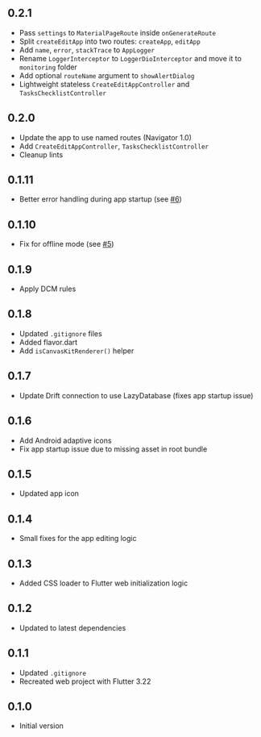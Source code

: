 ## 0.2.1

- Pass `settings` to `MaterialPageRoute` inside `onGenerateRoute`
- Split `createEditApp` into two routes: `createApp`, `editApp`
- Add `name`, `error`, `stackTrace` to `AppLogger`
- Rename `LoggerInterceptor` to `LoggerDioInterceptor` and move it to `monitoring` folder
- Add optional `routeName` argument to `showAlertDialog`
- Lightweight stateless `CreateEditAppController` and `TasksChecklistController`

## 0.2.0

- Update the app to use named routes (Navigator 1.0)
- Add `CreateEditAppController`, `TasksChecklistController`
- Cleanup lints

## 0.1.11

- Better error handling during app startup (see [#6](https://github.com/bizz84/flutter_ship_app/pull/6))

## 0.1.10

- Fix for offline mode (see [#5](https://github.com/bizz84/flutter_ship_app/pull/5))

## 0.1.9

- Apply DCM rules

## 0.1.8

- Updated `.gitignore` files
- Added flavor.dart
- Add `isCanvasKitRenderer()` helper

## 0.1.7

- Update Drift connection to use LazyDatabase (fixes app startup issue)

## 0.1.6

- Add Android adaptive icons
- Fix app startup issue due to missing asset in root bundle

## 0.1.5

- Updated app icon

## 0.1.4

- Small fixes for the app editing logic

## 0.1.3

- Added CSS loader to Flutter web initialization logic

## 0.1.2

- Updated to latest dependencies

## 0.1.1

- Updated `.gitignore`
- Recreated web project with Flutter 3.22

## 0.1.0

- Initial version